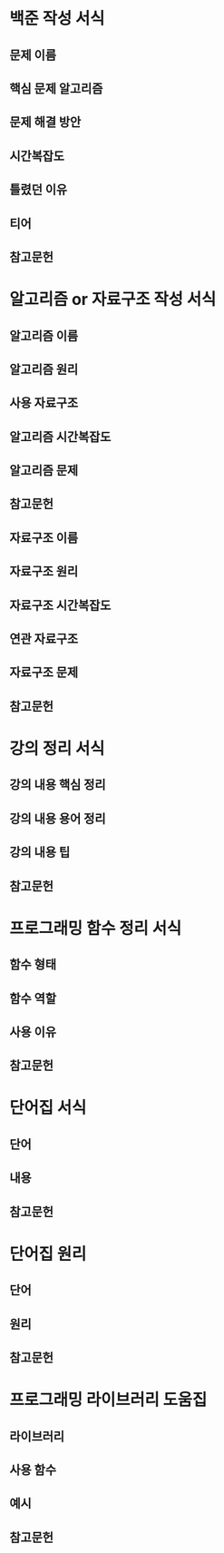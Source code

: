 # 백준 작성 서식
## 문제 이름
## 핵심 문제 알고리즘
## 문제 해결 방안
## 시간복잡도
## 틀렸던 이유
## 티어
## 참고문헌

# 알고리즘 or 자료구조 작성 서식
## 알고리즘 이름
## 알고리즘 원리
## 사용 자료구조
## 알고리즘 시간복잡도
## 알고리즘 문제
## 참고문헌

## 자료구조 이름
## 자료구조 원리
## 자료구조 시간복잡도
## 연관 자료구조
## 자료구조 문제
## 참고문헌

# 강의 정리 서식
## 강의 내용 핵심 정리
## 강의 내용 용어 정리
## 강의 내용 팁
## 참고문헌

# 프로그래밍 함수 정리 서식
## 함수 형태
## 함수 역할
## 사용 이유
## 참고문헌

# 단어집 서식
## 단어
## 내용
## 참고문헌

# 단어집 원리
## 단어
## 원리
## 참고문헌

# 프로그래밍 라이브러리 도움집
## 라이브러리
## 사용 함수
## 예시
## 참고문헌